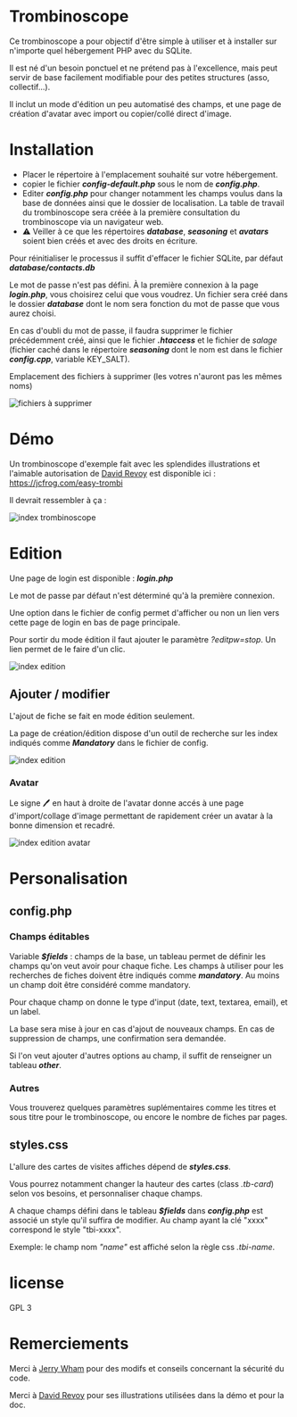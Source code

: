 # Trombinoscope

Ce trombinoscope a pour objectif d'être simple à utiliser et à installer sur n'importe quel hébergement PHP avec du SQLite.

Il est né d'un besoin ponctuel et ne prétend pas à l'excellence, mais  peut servir de base facilement modifiable pour des petites structures  (asso, collectif...).

Il inclut un mode d'édition un peu automatisé des champs, et une page de création d'avatar avec import ou copier/collé direct d'image.

# Installation

- Placer le répertoire à l'emplacement souhaité sur votre hébergement.
- copier le fichier ***config-default.php*** sous le nom de ***config.php***.
- Editer ***config.php*** pour changer notamment les champs voulus dans la base de données ainsi que le dossier de localisation. La table de travail du trombinoscope sera créée à la première consultation du trombinoscope via un navigateur web.
- ⚠️ Veiller à ce que les répertoires ***database***, ***seasoning*** et ***avatars*** soient bien créés et avec des droits en écriture.

Pour réinitialiser le processus il suffit d'effacer le fichier SQLite, par défaut ***database/contacts.db***

Le mot de passe n'est pas défini. À la première connexion à la page ***login.php***, vous choisirez celui que vous voudrez. Un fichier sera créé dans le dossier ***database*** dont le nom sera fonction du mot de passe que vous aurez choisi.

En cas d'oubli du mot de passe, il faudra supprimer le fichier précédemment créé, ainsi que le fichier ***.htaccess*** et le fichier de *salage* (fichier caché dans le répertoire ***seasoning*** dont le nom est dans le fichier ***config.cpp***, variable KEY_SALT).

Emplacement des fichiers à supprimer (les votres n'auront pas les mêmes noms)

![fichiers à supprimer](./doc/security.png)



# Démo

Un trombinoscope d'exemple fait avec les splendides illustrations et l'aimable autorisation de [David Revoy](https://www.davidrevoy.com/) est disponible ici : https://jcfrog.com/easy-trombi

Il devrait ressembler à ça :

![index trombinoscope](./doc/trombi-1.png)

# Edition

Une page de login est disponible : ***login.php***

Le mot de passe par défaut n'est déterminé qu'à la première connexion.

Une option dans le fichier de config permet d'afficher ou non un lien vers cette page de login en bas de page principale.

Pour sortir du mode édition il faut ajouter le paramètre *?editpw=stop*. Un lien permet de le faire d'un clic.

![index edition](./doc/trombi-2.png)

## Ajouter / modifier

L'ajout de fiche se fait en mode édition seulement.

La page de création/édition dispose d'un outil de recherche sur les index indiqués comme ***Mandatory*** dans le fichier de config. 

![index edition](./doc/trombi-3.png)


### Avatar

Le signe 🖊️ en haut à droite de l'avatar donne accés à une page d'import/collage d'image permettant de rapidement créer un avatar à la bonne dimension et recadré.

![index edition avatar](./doc/trombi-4.png)


# Personalisation

## config.php

### Champs éditables

Variable ***$fields*** : champs de la base, un tableau permet de définir les champs qu'on veut avoir pour chaque fiche. Les champs à utiliser pour les recherches de fiches doivent être indiqués comme ***mandatory***. Au moins un champ doit être considéré comme mandatory.

Pour chaque champ on donne le type d'input (date, text, textarea, email), et un label.

La base sera mise à jour en cas d'ajout de nouveaux champs.
En cas de suppression de champs, une confirmation sera demandée.

Si l'on veut ajouter d'autres options au champ, il suffit de renseigner un tableau ***other***.

### Autres

Vous trouverez quelques paramètres suplémentaires comme les titres et sous titre pour le trombinoscope, ou encore le nombre de fiches par pages.

## styles.css

L'allure des cartes de visites affiches dépend de ***styles.css***. 

Vous pourrez notamment changer la hauteur des cartes (class *.tb-card*) selon vos besoins, et personnaliser chaque champs.

A chaque champs défini dans le tableau ***$fields*** dans ***config.php*** est associé un style qu'il suffira de modifier. Au champ ayant la clé "xxxx" correspond le style "tbi-xxxx".

Exemple: le champ nom *"name"* est affiché selon la règle css *.tbi-name*.

# license

GPL 3

# Remerciements

Merci à [Jerry Wham](https://toot.aquilenet.fr/@jerry_wham) pour des modifs et conseils concernant la sécurité du code.

Merci à [David Revoy](https://www.davidrevoy.com/) pour ses illustrations utilisées dans la démo et pour la doc.